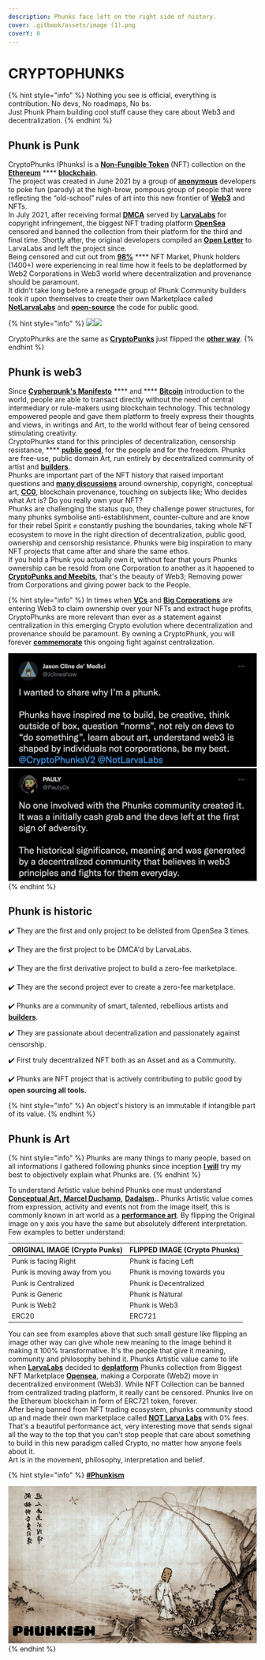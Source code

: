```yaml
---
description: Phunks face left on the right side of history.
cover: .gitbook/assets/image (1).png
coverY: 0
---
```


# CRYPTOPHUNKS

{% hint style="info" %}
Nothing you see is official, everything is contribution. No devs, No roadmaps, No bs.\
Just Phunk Pham building cool stuff cause they care about Web3 and decentralization.
{% endhint %}

## Phunk is Punk

CryptoPhunks (Phunks) is a [**Non-Fungible Token**](https://en.wikipedia.org/wiki/Non-fungible\_token) (NFT) collection on the [**Ethereum**](https://en.wikipedia.org/wiki/Ethereum) **** [**blockchain**](https://en.wikipedia.org/wiki/Blockchain). \
The project was created in June 2021 by a group of [**anonymous**](https://twitter.com/CryptoPhunks) developers to poke fun (parody) at the high-brow, pompous group of people that were reflecting the “old-school” rules of art into this new frontier of [**Web3**](https://en.wikipedia.org/wiki/Web3) and NFTs. \
In July 2021, after receiving formal [**DMCA**](https://twitter.com/CryptoPhunks/status/1415001685986922499?s=20\&t=YRRn6i6uXhGV5Cgl\_pJeQA) served by [**LarvaLabs**](https://larvalabs.com) for copyright infringement, the biggest NFT trading platform [**OpenSea**](https://opensea.io/assets/0xf07468ead8cf26c752c676e43c814fee9c8cf402/8348) censored and banned the collection from their platform for the third and final time. Shortly after, the original developers compiled an [**Open Letter**](https://foundation.app/@cryptophunks/foundation/62017) to LarvaLabs and left the project since. \
Being censored and cut out from [**98%**](https://coinyuppie.com/why-is-opensea-an-absolute-monopolist-in-the-nft-trading-market/#:\~:text=In%20summary%2C%20OpenSea%20is%20currently,field%20of%20NFT%20trading%20market.) **** NFT Market, Phunk holders (1400+) were experiencing in real time how it feels to be deplatformed by Web2 Corporations in Web3 world where decentralization and provenance should be paramount. \
It didn't take long before a renegade group of Phunk Community builders took it upon themselves to create their own Marketplace called [**NotLarvaLabs**](nll/notlarvalabs/notlarvalabs.md) and [**open-source**](resources/open-sourced.md) the code for public good.

{% hint style="info" %}
![](<.gitbook/assets/Phunk\_4156 (1).png>)![](.gitbook/assets/Phunk\_4156.png)

CryptoPhunks are the same as <mark style="color:green;"></mark> [**CryptoPunks**](https://www.larvalabs.com/cryptopunks) just flipped the [**other way**](https://phunks.gitbook.io/knowledge-base/#phunk-is-art).
{% endhint %}

## Phunk is web3

Since [**Cypherpunk's Manifesto**](https://www.activism.net/cypherpunk/manifesto.html) **** and **** [**Bitcoin**](https://satoshi.nakamotoinstitute.org/emails/cryptography/1/) introduction to the world, people are able to transact directly without the need of central intermediary or rule-makers using blockchain technology. This technology empowered people and gave them platform to freely express their thoughts and views, in writings and Art, to the world without fear of being censored stimulating creativity. \
CryptoPhunks stand for this principles of decentralization, censorship resistance, **** [**public good**](https://cryptonews.com/videos/funding-the-commons-funding-public-goods-algorithms-and-mechanisms.htm), for the people and for the freedom. Phunks are free-use, public domain Art, run entirely by decentralized community of artist and [**builders**](resources/open-sourced.md). \
Phunks are important part of the NFT history that raised important questions and [**many discussions**](social-media/media/threads.md) around ownership, copyright, conceptual art, [**CC0**](https://creativecommons.org/publicdomain/zero/1.0/deed.en), blockchain provenance, touching on subjects like; Who decides what Art is? Do you really own your NFT?\
Phunks are challenging the status quo, they challenge power structures, for many phunks symbolise anti-establishment, counter-culture and are know for their rebel Spirit :fist: constantly pushing the boundaries, taking whole NFT ecosystem to move in the right direction of decentralization, public good, ownership and censorship resistance. Phunks were big inspiration to many NFT projects that came after and share the same ethos.\
If you hold a Phunk you actually own it, without fear that yours Phunks ownership can be resold from one Corporation to another as it happened to [**CryptoPunks and Meebits**](https://twitter.com/yugalabs/status/1502420714527334406?s=20\&t=J5ZZNygm5AQ4XfL58MAxTw), that's the beauty of Web3; Removing power from Corporations and giving power back to the People.

{% hint style="info" %}
In times when [**VCs**](https://www.investopedia.com/terms/v/venturecapitalist.asp) and [**Big Corporations**](https://www.theverge.com/2022/3/22/22991272/yuga-labs-seed-funding-a16z-bored-ape-yacht-club-bayc-metaverse-other-side) are entering Web3 to claim ownership over your NFTs and extract huge profits, CryptoPhunks are more relevant than ever as a statement against centralization in this emerging Crypto evolution where decentralization and provenance should be paramount. By owning a CryptoPhunk, you will forever [**commemorate**](https://phunks.medium.com/the-cryptophunks-manifesto-785c7348e558) this ongoing fight against centralization.

![](<.gitbook/assets/Bildschirmfoto 2022-03-10 um 21.18.54.png>)![](<.gitbook/assets/Bildschirmfoto 2022-03-10 um 21.18.31.png>)
{% endhint %}

## Phunk is historic

✔️ They are the first and only project to be delisted from OpenSea 3 times.&#x20;

✔️ They are the first project to be DMCA'd by LarvaLabs.&#x20;

✔️ They are the first derivative project to build a zero-fee marketplace.

✔️ They are the second project ever to create a zero-fee marketplace.&#x20;

✔️ Phunks are a community of smart, talented, rebellious artists and [**builders**](resources/open-sourced.md).&#x20;

✔️ They are passionate about decentralization and passionately against censorship.

✔️  First truly decentralized NFT both as an Asset and as a Community.

✔️  Phunks are NFT project that is actively contributing to public good by **open sourcing all tools.**

{% hint style="info" %}
An object's history is an immutable if intangible part of its value.
{% endhint %}

## Phunk is Art

{% hint style="info" %}
Phunks are many things to many people, based on all informations I gathered following phunks since inception [**I will**](https://twitter.com/iape\_) try my best to objectively explain what Phunks are.
{% endhint %}

To understand Artistic value behind Phunks one must understand [**Conceptual Art**](https://en.wikipedia.org/wiki/Conceptual\_art)**,**[ **Marcel Duchamp**](https://en.wikipedia.org/wiki/Marcel\_Duchamp)**,** [**Dadaism**](https://en.wikipedia.org/wiki/Dada)**..** Phunks Artistic value comes from expression, activity and events not from the image itself, this is commonly known in art world as a [**performance art**](https://en.wikipedia.org/wiki/Performance\_art). By flipping the Original image on y axis you have the same but absolutely different interpretation. \
Few examples to better understand:

| ORIGINAL IMAGE (Crypto Punks) | FLIPPED IMAGE (Crypto Phunks) |
| ----------------------------- | ----------------------------- |
| Punk is facing Right          | Phunk is facing Left          |
| Punk is moving away from you  | Phunk is moving towards you   |
| Punk is Centralized           | Phunk is Decentralized        |
| Punk is Generic               | Phunk is Natural              |
| Punk is Web2                  | Phunk is Web3                 |
| ERC20                         | ERC721                        |

You can see from examples above that such small gesture like flipping an image other way can give whole new meaning to the image behind it making it 100% transformative. It's the people that give it meaning, community and philosophy behind it. Phunks Artistic value came to life when [**LarvaLabs**](https://www.larvalabs.com) decided to [**deplatform**](https://twitter.com/CryptoPhunks/status/1415001685986922499?s=20\&t=YRRn6i6uXhGV5Cgl\_pJeQA) Phunks collection from Biggest NFT Marketplace [**Opensea**](https://opensea.io), making a Corporate (Web2) move in decentralized environment (Web3). While NFT Collection can be banned from centralized trading platform, it really cant be censored. Phunks live on the Ethereum blockchain in form of ERC721 token, forever.\
After being banned from NFT trading ecosystem, phunks community stood up and made their own marketplace called [**NOT Larva Labs**](nll/notlarvalabs/) with 0% fees. That's a beautiful performance act, very interesting move that sends signal all the way to the top that you can't stop people that care about something to build in this new paradigm called Crypto, no matter how anyone feels about it.\
Art is in the movement, philosophy, interpretation and belief.

{% hint style="info" %}
[**#Phunkism**](https://twitter.com/search?q=%23phunkism\&src=typed\_query\&f=live)

![](.gitbook/assets/1v6Xou.png)
{% endhint %}
